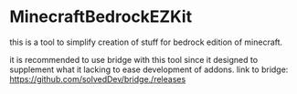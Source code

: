 # MinecraftBedrockEZKit
this is a tool to simplify creation of stuff for bedrock edition of minecraft.


it is recommended to use bridge with this tool since it designed to supplement what it lacking to ease development of addons.
link to bridge: https://github.com/solvedDev/bridge./releases
